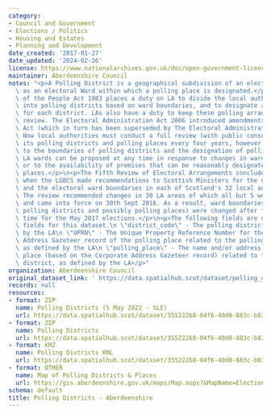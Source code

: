 ```yaml
---
category:
- Council and Government
- Elections / Politics
- Housing and Estates
- Planning and Development
date_created: '2017-01-27'
date_updated: '2024-02-26'
license: https://www.nationalarchives.gov.uk/doc/open-government-licence/version/3/
maintainer: Aberdeenshire Council
notes: "<p>A Polling District is a geographical subdivision of an electoral area such\
  \ as an electoral Ward within which a polling place is designated.</p>\n<p>The Representation\
  \ of the People Act 1983 places a duty on LA to divide the local authority area\
  \ into polling districts based on ward boundaries, and to designate a polling place\
  \ for each district. LAs also have a duty to keep these polling arrangements under\
  \ review. The Electoral Administration Act 2006 introduced amendments to the 1983\
  \ Act (which in turn has been superseded by The Electoral Administration Act 2013).\
  \ Now local authorities must conduct a full review (with public consultation) of\
  \ its polling districts and polling places every four years, however adjustments\
  \ to the boundaries of polling districts and the designation of polling places within\
  \ LA wards can be proposed at any time in response to changes in ward boundaries\
  \ or to the availability of premises that can be reasonably designated as polling\
  \ places.</p>\n<p>The Fifth Review of Electoral Arrangements concluded in May 2016\
  \ when the LGBCS made recommendations to Scottish Ministers for the number of Councillors\
  \ and the electoral ward boundaries in each of Scotland's 32 local authorities.\
  \ The review recommended changes in 30 LA areas of which all but 5 were accepted\
  \ and came into force on 30th Sept 2016. As a result, ward boundaries (and therefore\
  \ polling districts and possibly polling places) were changed after this date in\
  \ time for the May 2017 elections.</p>\n<p>The following fields are now MANDATORY\
  \ fields for this dataset.\n \"district_code\" - The polling district code, as defined\
  \ by the LA\n \"UPRN\" - The Unique Property Reference Number for the Corporate\
  \ Address Gazeteer record of the polling place related to the polling district,\
  \ as defined by the LA\n \"polling_place\" - The name and/or address of the polling\
  \ place (based on the Corporate Address Gazeteer record) related to the polling\
  \ district, as defined by the LA</p>"
organization: Aberdeenshire Council
original_dataset_link: ' https://data.spatialhub.scot/dataset/polling_districts-as'
records: null
resources:
- format: ZIP
  name: Polling Districts (5 May 2022 - SLE)
  url: https://data.spatialhub.scot/dataset/355222b8-04f6-40d0-883c-b83714fcb8ed/resource/a59e1a66-e09b-44a7-af20-0823f0fb593b/download/pollingdistricts2022.zip
- format: ZIP
  name: Polling Districts
  url: https://data.spatialhub.scot/dataset/355222b8-04f6-40d0-883c-b83714fcb8ed/resource/37e9bba4-7f4d-4342-a8c7-6b340b87bc80/download/pollingdistricts.zip
- format: KMZ
  name: Polling Districts KML
  url: https://data.spatialhub.scot/dataset/355222b8-04f6-40d0-883c-b83714fcb8ed/resource/c7acc62f-28b2-47bd-b53b-182c5bb32d7b/download/pd.kmz
- format: OTHER
  name: Map of Polling Districts & Places
  url: https://gis.aberdeenshire.gov.uk/maps/Map.aspx?&MapName=Elections
schema: default
title: Polling Districts - Aberdeenshire
---
```

